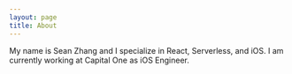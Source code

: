 ```yaml
---
layout: page
title: About
---
```


<p>
My name is Sean Zhang and I specialize in React, Serverless, and iOS. I am currently working at Capital One as iOS Engineer. 
</p>